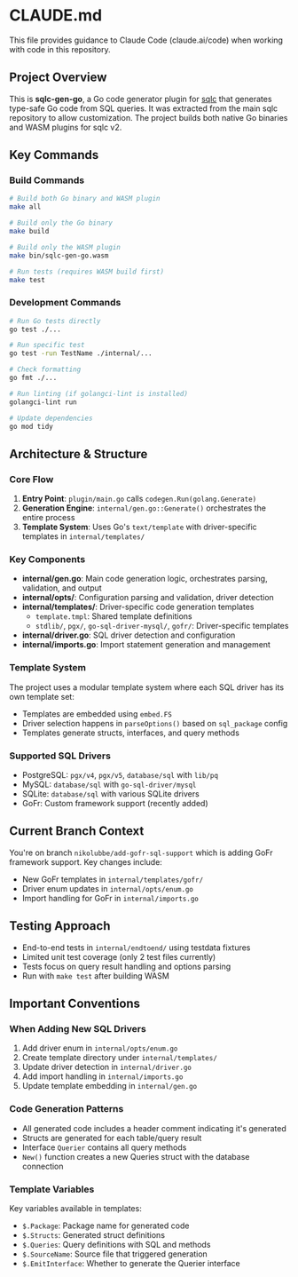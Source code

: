# CLAUDE.md

This file provides guidance to Claude Code (claude.ai/code) when working with code in this repository.

## Project Overview

This is **sqlc-gen-go**, a Go code generator plugin for [sqlc](https://sqlc.dev/) that generates type-safe Go code from SQL queries. It was extracted from the main sqlc repository to allow customization. The project builds both native Go binaries and WASM plugins for sqlc v2.

## Key Commands

### Build Commands
```bash
# Build both Go binary and WASM plugin
make all

# Build only the Go binary
make build

# Build only the WASM plugin  
make bin/sqlc-gen-go.wasm

# Run tests (requires WASM build first)
make test
```

### Development Commands
```bash
# Run Go tests directly
go test ./...

# Run specific test
go test -run TestName ./internal/...

# Check formatting
go fmt ./...

# Run linting (if golangci-lint is installed)
golangci-lint run

# Update dependencies
go mod tidy
```

## Architecture & Structure

### Core Flow
1. **Entry Point**: `plugin/main.go` calls `codegen.Run(golang.Generate)`
2. **Generation Engine**: `internal/gen.go::Generate()` orchestrates the entire process
3. **Template System**: Uses Go's `text/template` with driver-specific templates in `internal/templates/`

### Key Components

- **internal/gen.go**: Main code generation logic, orchestrates parsing, validation, and output
- **internal/opts/**: Configuration parsing and validation, driver detection
- **internal/templates/**: Driver-specific code generation templates
  - `template.tmpl`: Shared template definitions
  - `stdlib/`, `pgx/`, `go-sql-driver-mysql/`, `gofr/`: Driver-specific templates
- **internal/driver.go**: SQL driver detection and configuration
- **internal/imports.go**: Import statement generation and management

### Template System
The project uses a modular template system where each SQL driver has its own template set:
- Templates are embedded using `embed.FS`
- Driver selection happens in `parseOptions()` based on `sql_package` config
- Templates generate structs, interfaces, and query methods

### Supported SQL Drivers
- PostgreSQL: `pgx/v4`, `pgx/v5`, `database/sql` with `lib/pq`
- MySQL: `database/sql` with `go-sql-driver/mysql`
- SQLite: `database/sql` with various SQLite drivers
- GoFr: Custom framework support (recently added)

## Current Branch Context

You're on branch `nikolubbe/add-gofr-sql-support` which is adding GoFr framework support. Key changes include:
- New GoFr templates in `internal/templates/gofr/`
- Driver enum updates in `internal/opts/enum.go`
- Import handling for GoFr in `internal/imports.go`

## Testing Approach

- End-to-end tests in `internal/endtoend/` using testdata fixtures
- Limited unit test coverage (only 2 test files currently)
- Tests focus on query result handling and options parsing
- Run with `make test` after building WASM

## Important Conventions

### When Adding New SQL Drivers
1. Add driver enum in `internal/opts/enum.go`
2. Create template directory under `internal/templates/`
3. Update driver detection in `internal/driver.go`
4. Add import handling in `internal/imports.go`
5. Update template embedding in `internal/gen.go`

### Code Generation Patterns
- All generated code includes a header comment indicating it's generated
- Structs are generated for each table/query result
- Interface `Querier` contains all query methods
- `New()` function creates a new Queries struct with the database connection

### Template Variables
Key variables available in templates:
- `$.Package`: Package name for generated code
- `$.Structs`: Generated struct definitions
- `$.Queries`: Query definitions with SQL and methods
- `$.SourceName`: Source file that triggered generation
- `$.EmitInterface`: Whether to generate the Querier interface